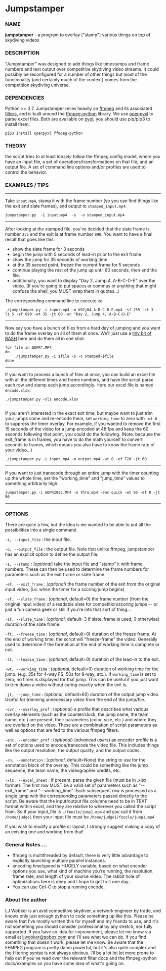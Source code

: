 # Jumpstamper

### NAME ###

**jumpstamper** - a program to overlay ("stamp") various things on top of skydiving videos

### DESCRIPTION ### 
"Jumpstamper" was designed to add things like timestamps and frame numbers and text output over competitive
skydiving video streams.  It could possibly be reconfigured for a number of other things but most of the functionality (and certainly much of the context) comes from the competition skydiving universe.

### DEPENDENCIES ###
Python >= 3.7.  Jumpstamper relies heavily on [ffmpeg](https://github.com/kkroening/ffmpeg-python/) and its associated [filters](https://ffmpeg.org/ffmpeg-filters.html), and is built around the [ffmpeg-python](https://github.com/kkroening/ffmpeg-python/blob/master/README.md) library.  We use [openpyxl](https://openpyxl.readthedocs.io/en/stable/) to parse excel files.  Both are available on [pypi](http://pypi.org), you should use pip/pip3 to install them.

```
pip3 install openpyxl ffmpeg-python
```

### THEORY ###
the script tries to at least *loosely* follow the ffmpeg config model, where you have an input file, a set of operations/transformations on that file, and an output file.  A set of command line options and/or profiles are used to control the behavior.  


### EXAMPLES / TIPS ###

---


Take `input.mp4`, stamp it with the frame number (so you can find things like the exit and slate frames), and output to `stamped_input.mp4`:
```
jumpstamper.py  -i input.mp4  -s  -o stamped_input.mp4 
```

---


After looking at the stamped file, you've decided that the slate frame is number `255` and the exit is at frame number `890`.  You want to have a final result that goes like this:
 - show the slate frame for 3 seconds
 - begin the jump with 5 seconds of lead-in prior to the exit frame
 - show the jump for 35 seconds of working time
 - at the 35 second point, freeze the current frame for 5 seconds
 - continue playing the rest of the jump up until 60 seconds, then end the file.
 - additionally, you want to display "Day 2, Jump 4, A-B-C-D-E" over the video.  (If you're going to put spaces or commas or anything that might confuse the shell, you MUST wrap them in quotes...)

The corresponding command line to execute is:
 ```
 ./jumpstamper.py -i input.mp4 -o d02j04_A-B-C-D-E.mp4 -sf 255 -st 3 -lt 5 -ef 890 -wt 35 -jt 60 -an "Day 2, Jump 4, A-B-C-D-E"
```

---

Now say you have a bunch of files from a hard day of jumping and you want to do the frame overlay on all of them at once.  We'll just use a [tiny bit of BASH](https://tldp.org/LDP/abs/html/abs-guide.html#EX22) here and do them all in one shot:
```
for file in GOPR*.MP4
do 
    ./jumpstamper.py -i $file -s -o stamped-$file
done
```

---

If you want to process a bunch of files at once, you can build an excel file with all the different times and frame numbers, and have the script parse each row and stamp each jump accordingly.  Here our excel file is named `encode.xlsx`:
```
./jumpstamper.py -xls encode.xlsx
```

---

If you aren't interested in the exact exit time, but maybe want to just trim your jumps some and re-encode them, set `working_time` to zero with `-wt 0` to suppress the timer overlay.  For example, if you wanted to remove the first 15 seconds of the video for a jump encoded at 48 fps and keep the 60 seconds following that point, you could do the following.  (Note: because the exit_frame is in frames, you have to do the math yourself to convert seconds to frames, which means you also have to know the frame rate of your video...)
```
./jumpstamper.py -i input.mp4 -o output.mp4 -wt 0 -ef 720 -jt 60
```

---

If you want to just transcode through an entire jump with the timer counting up the whole time, set the "working_time" and "jump_time" values to something arbitrarily high.  
```
jumpstamper.py -i GOPR2935.MP4 -o thru.mp4 -enc quick -wt 90 -ef 0 -jt 90
```

---



### OPTIONS ###

There are quite a few, but the idea is we wanted to be able to put all the possibilities into a single command.  

`-i, --input_file` : the input file.

`-o, --output_file` : the output file.  Note that unlike ffmpeg, jumpstamper has an explicit option to define the output file.  

`-s, --stamp` : (*optional*) take the input file and "stamp" it with frame numbers.  These can then be used to determine the frame numbers for parameters such as the exit frame or slate frame.

`-ef, --exit_frame` : (*optional*) the frame number of the exit from the original input video, (i.e. when the timer for a scoring jump begins)

`-sf, --slate_frame` : (*optional*, default=0) the frame number (from the original input video) of a readable slate for competition/scoring jumps -- or just a fun camera geek or still if you're into that sort of thing...

`-st, --slate_time` : (*optional*, default=3 if slate_frame is used, 0 otherwise) duration of the slate frame.

`-ft, --freeze_time` : (*optional*, default=0) duration of the freeze frame.  At the end of working time, the script will "freeze-frame" the video.  Generally used to determine if the formation at the end of working time is complete or not.  

`-lt, --leadin_time` : (*optional*, default=0) duration of the lead-in to the exit.   

`-wt, --working_time` : (*optional*, default=0) duration of working time for the jump.  (e.g. 35s for 4-way FS, 50s for 8-way, etc.).  If `working_time` is set to zero, no timer is displayed for that jump.  This can be useful if you just want to trim down a video without caring exactly when the exit is.

`-jt, --jump_time` : (*optional*, default=60) duration of the output jump video.  Useful for trimming unnecessary video from the end of the jump/file.

`-ovr, --overlay_prof` : (*optional*) a profile that describes what various overlay elements (such as the counter/clock, the jump name, the team name, etc.) are present, their parameters (color, size, etc.) and where they are overlaid on the video.  These are a combination of script parameters as well as options that are fed to the various ffmpeg filters.

`-enc, --encoder_prof` : (*optional*)  (*advanced users*) an encoder profile is a set of options used to encode/transcode the video file.  This includes things like the output resolution, the output quality, and the output codec.  

`-an, --annotation` : (*optional*, default=None) the string to use for the annotation block of the overlay.  This could be something like the jump sequence, the team name, the videographer credits, etc.

`-xls, --excel_sheet` : If present, parse the given file (must be in .xlsx format).  The first row MUST be a valid set of parameters such as "--exit_frame" and "--working_time".  Each subsequent row is processed as a single jump with the corresponding parameters passed directly to the script.  Be aware that the input/output file columns need to be in TEXT format within excel, and they are relative to wherever you called the script from.  So if your input_file is `./foozle/jump1.mp4` and you call it from `/home/judge1` then your input file must be `/home/judge1/foozle/jump1.mp4`


If you wish to modify a profile or layout, I strongly suggest making a copy of an existing one and working from that!


 ### General Notes.... ###
 - ffmpeg is multithreaded by default, there is very little advantage to explictly launching multiple parallel instances.  
 - encoding time/speed is HUGELY variable, based on what encoder options you use,  what kind of machine you're running, the resolution, frame rate, and length of your source video.  The rabbit hole of optimizations here is deep and I hope to get to it one day...
 - You can use Ctrl-C to stop a running encode.


### About the author ###
LJ Wobker is an avid competitive skydiver, a network engineer by trade, and knows only just enough python to code something up like this.  Please be aware that I've mostly written this for myself and my friends to use, and it's not something you should consider professional by any stretch, nor fully supported.  If you have an idea for improvement, please let me know via email at [ljwobker@pobox.com](mailto:ljwobker@pobox.com) and I'll see what we can do.  If you find something that doesn't work, please let me know.  Be aware that the FFMPEG program is pretty damn powerful, but it's also quite complex and the filtering syntax is not always obvious.  I'll be a lot lot lot more prone to help out if you've read over the relevant filter docs and the ffmpeg-python docs/examples so you have some idea of what's going on.